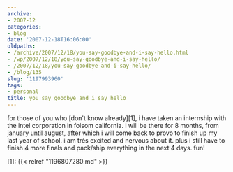 ```yaml
---
archive:
- 2007-12
categories:
- blog
date: '2007-12-18T16:06:00'
oldpaths:
- /archive/2007/12/18/you-say-goodbye-and-i-say-hello.html
- /wp/2007/12/18/you-say-goodbye-and-i-say-hello/
- /2007/12/18/you-say-goodbye-and-i-say-hello/
- /blog/135
slug: '1197993960'
tags:
- personal
title: you say goodbye and i say hello
---
```


for those of you who [don't know already][1], i have taken an internship
with the intel corporation in folsom california. i will be there for
8 months, from january until august, after which i will come back to provo
to finish up my last year of school. i am très excited and nervous about
it. plus i still have to finish 4 more finals and pack/ship everything in
the next 4 days. fun!

[1]: {{< relref "1196807280.md" >}}

